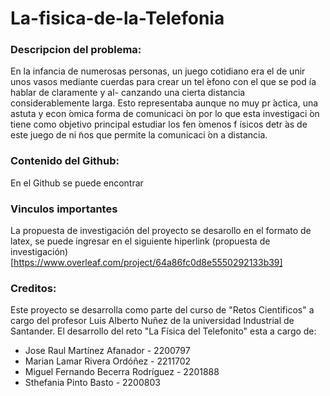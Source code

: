 # La-fisica-de-la-Telefonia

### Descripcion del problema:
En la infancia de numerosas personas, un juego cotidiano era el de unir unos vasos
mediante cuerdas para crear un tel ́efono con el que se pod ́ıa hablar de claramente y al-
canzando una cierta distancia considerablemente larga. Esto representaba aunque no muy
pr ́actica, una astuta y econ ́omica forma de comunicaci ́on por lo que esta investigaci ́on tiene
como objetivo principal estudiar los fen ́omenos f ́ısicos detr ́as de este juego de ni ̃nos que
permite la comunicaci ́on a distancia.  

### Contenido del Github:
En el Github se puede encontrar

### Vinculos importantes 
 La propuesta de investigación del proyecto se desarollo en el formato de latex, se puede ingresar en el siguiente hiperlink (propuesta de investigación)[https://www.overleaf.com/project/64a86fc0d8e5550292133b39]

### Creditos:
Este proyecto se desarrolla como parte del curso de "Retos Cientificos" a cargo del profesor Luis Alberto Nuñez de la universidad Industrial de Santander. El desarrollo del reto "La Física del Telefonito" esta a cargo de:
- Jose Raul Martínez Afanador - 2200797  
- Marian Lamar Rivera Ordóñez - 2211702  
- Miguel Fernando Becerra Rodríguez - 2201888  
- Sthefania Pinto Basto - 2200803

